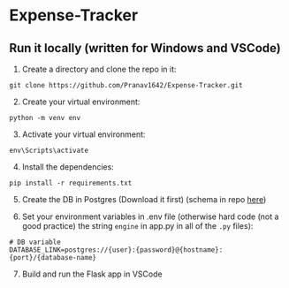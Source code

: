 # Expense-Tracker

## Run it locally (written for Windows and VSCode)

1. Create a directory and clone the repo in it:

```
git clone https://github.com/Pranav1642/Expense-Tracker.git
```

2. Create your virtual environment:

```
python -m venv env
```

3. Activate your virtual environment:

```
env\Scripts\activate
```

4. Install the dependencies:

```
pip install -r requirements.txt
```

5. Create the DB in Postgres (Download it first) (schema in repo [here](./Postgress-database.txt))

6. Set your environment variables in .env file (otherwise hard code (not a good practice) the string `engine` in app.py in all of the `.py` files):

```
# DB variable
DATABASE_LINK=postgres://{user}:{password}@{hostname}:{port}/{database-name}
```

7. Build and run the Flask app in VSCode
